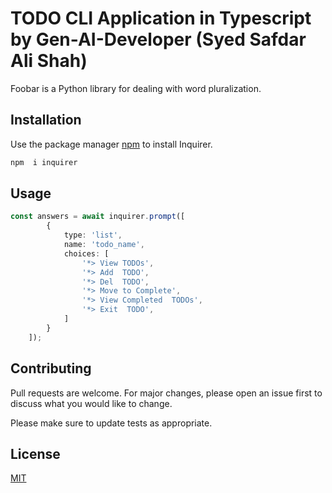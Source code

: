 # TODO CLI Application in Typescript by Gen-AI-Developer (Syed Safdar Ali Shah)

Foobar is a Python library for dealing with word pluralization.

## Installation

Use the package manager [npm](https://www.npmjs.com/package/inquirer) to install Inquirer.

```bash
npm  i inquirer
```

## Usage

```typescript
const answers = await inquirer.prompt([
        {
            type: 'list',
            name: 'todo_name',
            choices: [
                '*> View TODOs',
                '*> Add  TODO',
                '*> Del  TODO',
                '*> Move to Complete',
                '*> View Completed  TODOs',
                '*> Exit  TODO',
            ]
        }
    ]);
```

## Contributing

Pull requests are welcome. For major changes, please open an issue first
to discuss what you would like to change.

Please make sure to update tests as appropriate.

## License

[MIT](https://choosealicense.com/licenses/mit/)
